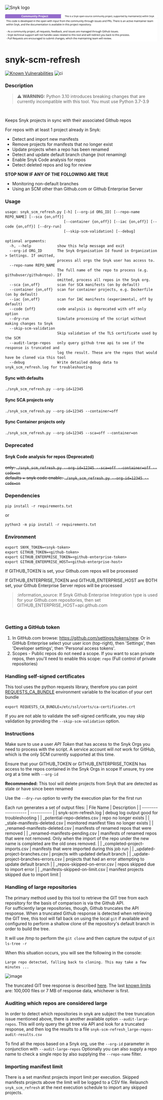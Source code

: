 ![Snyk logo](https://snyk.io/style/asset/logo/snyk-print.svg)

![snyk-oss-category](https://github.com/snyk-labs/oss-images/blob/main/oss-community.jpg)

# snyk-scm-refresh
[![Known Vulnerabilities](https://snyk.io/test/github/snyk-labs/snyk-scm-refresh/badge.svg)](https://snyk.io/test/github/snyk-labs/snyk-scm-refresh) ![ci](https://github.com/snyk-labs/snyk-scm-refresh/actions/workflows/ci.yml/badge.svg)

### Description

<blockquote>
<g-emoji class="g-emoji" alias="warning" fallback-src="https://github.githubassets.com/images/icons/emoji/unicode/26a0.png">⚠️</g-emoji> <strong>WARNING:</strong>
Python 3.10 introduces breaking changes that are currently incompatible with this tool. You must use Python 3.7-3.9
</blockquote>
<br/>

Keeps Snyk projects in sync with their associated Github repos

For repos with at least 1 project already in Snyk:
- Detect and import new manifests
- Remove projects for manifests that no longer exist
- Update projects when a repo has been renamed 
- Detect and update default branch change (not renaming)
- Enable Snyk Code analysis for repos
- Detect deleted repos and log for review



**STOP NOW IF ANY OF THE FOLLOWING ARE TRUE**
- Monitoring non-default branches
- Using an SCM other than Github.com or Github Enterprise Server

### Usage
```
usage: snyk_scm_refresh.py [-h] [--org-id ORG_ID] [--repo-name REPO_NAME] [--sca {on,off}]
                           [--container {on,off}] [--iac {on,off}] [--code {on,off}] [--dry-run]
                           [--skip-scm-validation] [--debug]

optional arguments:
  -h, --help            show this help message and exit
  --org-id ORG_ID       The Snyk Organisation Id found in Organization > Settings. If omitted,
                        process all orgs the Snyk user has access to.
  --repo-name REPO_NAME
                        The full name of the repo to process (e.g. githubuser/githubrepo). If
                        omitted, process all repos in the Snyk org.
  --sca {on,off}        scan for SCA manifests (on by default)
  --container {on,off}  scan for container projects, e.g. Dockerfile (on by default)
  --iac {on,off}        scan for IAC manifests (experimental, off by default)
  --code {off}          code analysis is deprecated with off only option
  --dry-run             Simulate processing of the script without making changes to Snyk
  --skip-scm-validation
                        Skip validation of the TLS certificate used by the SCM
  --audit-large-repos   only query github tree api to see if the response is truncated and 
                        log the result. These are the repos that would have be cloned via this tool
  --debug               Write detailed debug data to snyk_scm_refresh.log for troubleshooting
```

#### Sync with defaults
`./snyk_scm_refresh.py --org-id=12345`

#### Sync SCA projects only
`./snyk_scm_refresh.py --org-id=12345 --container=off`

#### Sync Container projects only
`./snyk_scm_refresh.py --org-id=12345 --sca=off --container=on`

### Deprecated
#### Snyk Code analysis for repos (Deprecated)
~~only: `./snyk_scm_refresh.py --org-id=12345 --sca=off --container=off --code=on`~~</br>
~~defaults + snyk code enable: `./snyk_scm_refresh.py --org-id=12345 --code=on`~~


### Dependencies
```
pip install -r requirements.txt
```
or
```
python3 -m pip install -r requirements.txt
```
### Environment
```
export SNYK_TOKEN=<snyk-token>
export GITHUB_TOKEN=<github-token>
export GITHUB_ENTERPRISE_TOKEN=<github-enterprise-token>
export GITHUB_ENTERPRISE_HOST=<github-enterprise-host>
```
If GITHUB_TOKEN is set, your Github.com repos will be processed

If GITHUB_ENTERPRISE_TOKEN and GITHUB_ENTERPRISE_HOST are BOTH set, your Github Enterprise Server repos will be processed

<blockquote>
:information_source:
If Snyk Github Enterprise Integration type is used for your Github.com repositories, then set GITHUB_ENTERPRISE_HOST=api.github.com
</blockquote>
<br/>

### Getting a GitHub token

1. In GitHub.com browse: https://github.com/settings/tokens/new. Or in GitHub Enterprise select your user icon (top-right), then 'Settings', then 'Developer settings', then 'Personal access tokens'.
2. Scopes - Public repos do not need a scope. If you want to scan private repos, then you'll need to enable this scope: `repo` (Full control of private repositories)

### Handling self-signed certificates
This tool uses the python requests library, therefore you can point [REQUESTS_CA_BUNDLE](https://docs.python-requests.org/en/master/user/advanced/#ssl-cert-verification) environment variable to the location of your cert bundle

`export REQUESTS_CA_BUNDLE=/etc/ssl/certs/ca-certificates.crt`

If you are not able to validate the self-signed certificate, you may skip validation by providing the `--skip-scm-validation` option. 

### Instructions
Make sure to use a user *API Token* that has access to the Snyk Orgs you need to process with the script.  A service account will *not* work for GitHub, which is the only SCM currently supported at this time.

Ensure that your GITHUB_TOKEN or GITHUB_ENTERPRISE_TOKEN has access to the repos contained in the Snyk Orgs in scope
If unsure, try one org at a time with `--org-id`

**Recommended:**
This tool will delete projects from Snyk that are detected as stale or have since been renamed

Use the `--dry-run` option to verify the execution plan for the first run

  Each run generates a set of output files:
| File Name           | Description |
| ------------------- | ----------- |
| snyk-scm-refresh.log | debug log output good for troubleshooting |
| _potential-repo-deletes.csv | repo no longer exists |
| _stale-manifests-deleted.csv | monitored manifest files no longer exists |
| _renamed-manifests-deleted.csv | manifests of renamed repos that were removed |
| _renamed-manifests-pending.csv | manifests of renamed repos that were not removed. Only when the import of the repo under the new name is completed are the old ones removed. |
| _completed-project-imports.csv | manifests that were imported during this job run |
| _updated-project-branches.csv | projects with updated default branch  |
| _update-project-branches-errors.csv | projects that had an error attempting to update default branch |
| _repos-skipped-on-error.csv | repos skipped due to import error |
| _manifests-skipped-on-limit.csv | manifest projects skipped due to import limit |

### Handling of large repositories
The primary method used by this tool to retrieve the GIT tree from each repository for the basis of comparison is via the Github API.  
For sufficiently large repositories, though, Github truncates the API response.  When a truncated Github response is detected when retrieving the GIT tree,
this tool will fall back on using the local `git` if available and configured to perform a shallow clone of the repository's default branch in order to build the tree.

It will use /tmp to perform the `git clone` and then capture the output of `git ls-tree -r`

When this situation occurs, you will see the following in the console:
```
Large repo detected, falling back to cloning. This may take a few minutes ...
```

![image](https://user-images.githubusercontent.com/59706011/163878251-e874b073-eab6-48c0-9bd3-ea995005e4a9.png)

The truncated GIT tree response is described [here](https://docs.github.com/en/rest/reference/git#get-a-tree).  The last [known limits](https://github.community/t/github-get-tree-api-limits-and-recursivity/1300/2) are: 100,000 files or 7 MB of response data, whichever is first.

### Auditing which repos are considered large
In order to detect which repositories in snyk are subject the tree truncation issue mentioned above, there is another available option `--audit-large-repos`.
This will only query the git tree via API and look for a truncated response, and then log the results to a file `snyk-scm-refresh_large-repos-audit-results.csv`

To find all the repos based on a Snyk org, use the `--org-id` parameter in conjunction with `--audit-large-repos`
Optionally you can also supply a repo name to check a single repo by also supplying the `--repo-name` filter.

### Importing manifest limit
There is a set manifest projects import limit per execution. Skipped manifests projects above the limit will be logged to a CSV file.
Relaunch `snyk_scm_refresh` at the next execution schedule to import any skipped projects.

